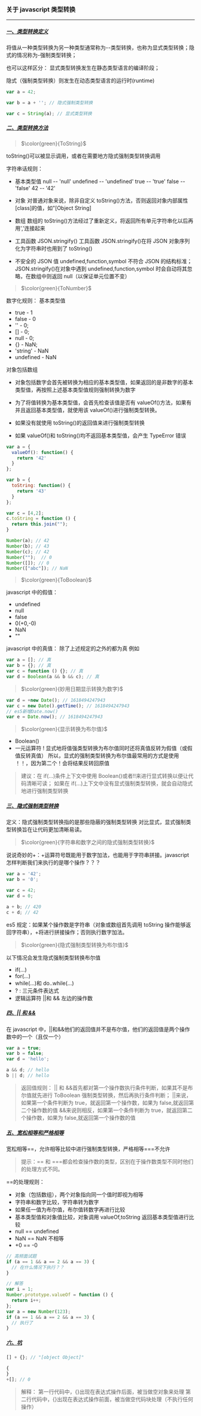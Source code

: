 ### 关于 javascript 类型转换

---

##### [一、类型转换定义]()

将值从一种类型转换为另一种类型通常称为--类型转换，也称为显式类型转换；隐式的情况称为-强制类型转换；

也可以这样区分：
显式类型转换发生在静态类型语言的编译阶段；

隐式（强制类型转换）则发生在动态类型语言的运行时(runtime)

```js
var a = 42;

var b = a + ''; // 隐式强制类型转换

var c = String(a); // 显式类型转换
```

##### [二、类型转换方法]()

> $\color{green}{ToString}$

toString()可以被显示调用，或者在需要地方隐式强制类型转换调用

字符串话规则：

- 基本类型值
  null -- 'null'
  undefined -- 'undefined'
  true -- 'true'
  false -- 'false'
  42 -- '42'
- 对象
  对普通对象来说，除非自定义 toString()方法，否则返回对象内部属性[class]的值，如"[Object String]
- 数组
  数组的 toString()方法经过了重新定义，将返回所有单元字符串化以后再用','连接起来

- 工具函数 JSON.stringify()
  工具函数 JSON.stringify()在将 JSON 对象序列化为字符串时也用到了 toString()

- 不安全的 JSON 值
  undefined,function,symbol 不符合 JSON 的结构标准；
  JSON.stringify()在对象中遇到 undefined,function,symbol 时会自动将其忽略，在数组中则返回 null（以保证单元位置不变）

> $\color{green}{ToNumber}$

数字化规则：
基本类型值

- true - 1
- false - 0
- '' - 0;
- [] - 0;
- null - 0;
- {} - NaN;
- 'string' - NaN
- undefined - NaN

对象包括数组

- 对象包括数字会首先被转换为相应的基本类型值，如果返回的是非数字的基本类型值，再按照上述基本类型值规则强制转换为数字

- 为了将值转换为基本类型值，会首先检查该值是否有 valueOf()方法，如果有并且返回基本类型值，就使用该 valueOf()进行强制类型转换。
- 如果没有就使用 toString()的返回值来进行强制类型转换

- 如果 valueOf()和 toString()均不返回基本类型值，会产生 TypeError 错误

```js
var a = {
  valueOf(): function() {
    return '42'
  }
};

var b = {
  toString: function() {
    return '43'
  }
};

var c = [4,2];
c.toString = function () {
  return this.join("");
}

Number(a); // 42
Number(b); // 43
Number(c); // 42
Number("");  // 0
Number([]); // 0
Number(["abc"]); // NaN
```

> $\color{green}{ToBoolean}$

javascript 中的假值：

- undefined
- null
- false
- 0(+0,-0)
- NaN
- ""

javascript 中的真值：
除了上述规定的之外的都为真
例如

```js
var a = []; // 真
var b = {}; // 真
var c = function () {}; // 真
var d = Boolean(a && b && c); // 真
```

> $\color{green}{妙用日期显示转换为数字}$

```js
var d = +new Date(); // 1618494247943
var c = new Date().getTime(); // 1618494247943
// es5新增Date.now()
var e = Date.now(); // 1618494247943
```

> $\color{green}{显示转换为布尔值}$

- Boolean()
- 一元运算符 !
  显式地将值强类型转换为布尔值同时还将真值反转为假值（或假值反转真值）
  所以，显式的强制类型转换为布尔值最常用的方式是使用 ！！，因为第二个！会将结果反转回原值

> 建议：在 if(...)条件上下文中使用 Boolean()或者!!来进行显式转换以便让代码清晰可读；
> 如果在 if(...)上下文中没有显式强制类型转换，就会自动隐式地进行强制类型转换

##### [三、隐式强制类型转换]()

定义：隐式强制类型转换指的是那些隐蔽的强制类型转换
对比显式，显式强制类型转换旨在让代码更加清晰易读。

> $\color{green}{字符串和数字之间的隐式强制类型转换}$

说说奇妙的+：+运算符号既能用于数字加法，也能用于字符串拼接。javascript 怎样判断我们来执行的是哪个操作？？？

```js
var a = '42';
var b = '0';

var c = 42;
var d = 0;

a + b; // 420
c + d; // 42
```

es5 规定：如果某个操作数是字符串（对象或数组首先调用 toString 操作能够返回字符串），+将进行拼接操作；否则执行数字加法。

> $\color{green}{隐式强制类型转换为布尔值}$

以下情况会发生隐式强制类型转换布尔值

- if(...)
- for(...)
- while(...)和 do..while(...)
- ? : 三元条件表达式
- 逻辑运算符 ||和 && 左边的操作数

##### [四、|| 和 &&]()

在 javascript 中，||和&&他们的返回值并不是布尔值，他们的返回值是两个操作数中的一个（且仅一个）

```js
var a = true;
var b = false;
var d = 'hello';

a && d; // hello
b || d; // hello
```

> 返回值规则：
> || 和 &&首先都对第一个操作数执行条件判断，如果其不是布尔值就先进行 ToBoolean 强制类型转换，然后再执行条件判断；
> ||来说，如果第一个条件判断为 true，就返回第一个操作数，如果为 false,就返回第二个操作数的值
> &&来说则相反，如果第一个条件判断为 true，就返回第二个操作数，如果为 false,就返回第一个操作数的值

##### [五、宽松相等和严格相等]()

宽松相等==，允许相等比较中进行强制类型转换，严格相等===不允许

> 提示：== 和 ===都会检查操作数的类型，区别在于操作数类型不同时他们的处理方式不同。

==的处理规则：

- 对象（包括数组），两个对象指向同一个值时即视为相等
- 字符串和数字比较，字符串转为数字
- 如果任一值为布尔值，布尔值转数字再进行比较
- 基本类型值和对象值比较，对象调用 valueOf,toString 返回基本类型值进行比较
- null == undefined
- NaN == NaN 不相等
- +0 == -0

```js
// 高频面试题
if (a == 1 && a == 2 && a == 3) {
  // 在什么情况下执行？？
}

// 解答
var i = 1;
Number.prototype.valueOf = function () {
  return i++;
};
var a = new Number(123);
if (a == 1 && a == 2 && a == 3) {
  // 执行了
}
```

##### [六、坑]()

```js
[] + {}; // "[object Object]"

{
}
+[]; // 0
```

> 解释：
> 第一行代码中，{}出现在表达式操作后面，被当做空对象来处理
> 第二行代码中，{}出现在表达式操作前面，被当做空代码块处理（不执行任何操作）
